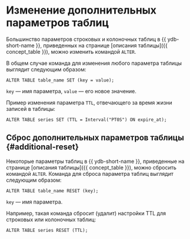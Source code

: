 # Изменение дополнительных параметров таблиц

Большинство параметров строковых и колоночных таблиц в {{ ydb-short-name }}, приведенных на странице [описания таблицы]({{ concept_table }}), можно изменить командой `ALTER`.

В общем случае команда для изменения любого параметра таблицы выглядит следующим образом:

```yql
ALTER TABLE table_name SET (key = value);
```

`key` — имя параметра, `value` — его новое значение.

Пример изменения параметра `TTL`, отвечающего за время жизни записей в таблицы:

```yql
ALTER TABLE series SET (TTL = Interval("PT0S") ON expire_at);
```

## Сброс дополнительных параметров таблицы {#additional-reset}

Некоторые параметры таблиц в {{ ydb-short-name }}, приведенные на странице [описания таблицы]({{ concept_table }}), можно сбросить командой `ALTER`. Команда для сброса параметра таблиц выглядит следующим образом:

```yql
ALTER TABLE table_name RESET (key);
```

```key``` — имя параметра.

Например, такая команда сбросит (удалит) настройки TTL для строковых или колоночных таблиц:

```yql
ALTER TABLE series RESET (TTL);
```